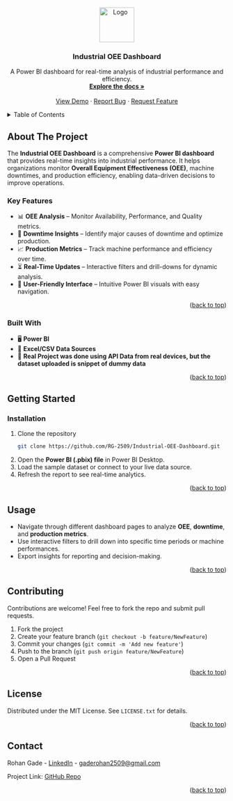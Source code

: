 <a id="readme-top"></a>


<!-- PROJECT LOGO -->
<br />
<div align="center">
  <a href="https://github.com/your_username/Industrial-OEE-Dashboard">
    <img src="https://ibb.co/yFTttkc0" alt="Logo" width="80" height="80">
  </a>

  <h3 align="center">Industrial OEE Dashboard</h3>

  <p align="center">
    A Power BI dashboard for real-time analysis of industrial performance and efficiency.
    <br />
    <a href="https://github.com/RG-2509/Industrial-OEE-Dashboard"><strong>Explore the docs »</strong></a>
    <br />
    <br />
    <a href="#usage">View Demo</a>
    &middot;
    <a href="https://github.com/your_username/Industrial-OEE-Dashboard/issues">Report Bug</a>
    &middot;
    <a href="https://github.com/your_username/Industrial-OEE-Dashboard/issues">Request Feature</a>
  </p>
</div>

<!-- TABLE OF CONTENTS -->
<details>
  <summary>Table of Contents</summary>
  <ol>
    <li>
      <a href="#about-the-project">About The Project</a>
      <ul>
        <li><a href="#built-with">Built With</a></li>
      </ul>
    </li>
    <li>
      <a href="#getting-started">Getting Started</a>
      <ul>
        <li><a href="#installation">Installation</a></li>
      </ul>
    </li>
    <li><a href="#usage">Usage</a></li>
   
    <li><a href="#contributing">Contributing</a></li>
    <li><a href="#license">License</a></li>
    <li><a href="#contact">Contact</a></li>
  </ol>
</details>

<!-- ABOUT THE PROJECT -->
## About The Project

The **Industrial OEE Dashboard** is a comprehensive **Power BI dashboard** that provides real-time insights into industrial performance. It helps organizations monitor **Overall Equipment Effectiveness (OEE)**, machine downtimes, and production efficiency, enabling data-driven decisions to improve operations.

### Key Features
- 📊 **OEE Analysis** – Monitor Availability, Performance, and Quality metrics.
- 🔄 **Downtime Insights** – Identify major causes of downtime and optimize production.
- 📈 **Production Metrics** – Track machine performance and efficiency over time.
- ⏳ **Real-Time Updates** – Interactive filters and drill-downs for dynamic analysis.
- 📌 **User-Friendly Interface** – Intuitive Power BI visuals with easy navigation.

<p align="right">(<a href="#readme-top">back to top</a>)</p>

### Built With
- 🖥 **Power BI**
- 📂 **Excel/CSV Data Sources**
- 🔗 **Real Project was done using API Data from real devices, but the dataset uploaded is snippet of dummy data**

<p align="right">(<a href="#readme-top">back to top</a>)</p>

<!-- GETTING STARTED -->
## Getting Started

### Installation
1. Clone the repository
   ```sh
   git clone https://github.com/RG-2509/Industrial-OEE-Dashboard.git
   ```
2. Open the **Power BI (.pbix) file** in Power BI Desktop.
3. Load the sample dataset or connect to your live data source.
4. Refresh the report to see real-time analytics.

<p align="right">(<a href="#readme-top">back to top</a>)</p>

<!-- USAGE -->
## Usage
- Navigate through different dashboard pages to analyze **OEE**, **downtime**, and **production metrics**.
- Use interactive filters to drill down into specific time periods or machine performances.
- Export insights for reporting and decision-making.

<p align="right">(<a href="#readme-top">back to top</a>)</p>



<!-- CONTRIBUTING -->
## Contributing

Contributions are welcome! Feel free to fork the repo and submit pull requests.

1. Fork the project
2. Create your feature branch (`git checkout -b feature/NewFeature`)
3. Commit your changes (`git commit -m 'Add new feature'`)
4. Push to the branch (`git push origin feature/NewFeature`)
5. Open a Pull Request

<p align="right">(<a href="#readme-top">back to top</a>)</p>

<!-- LICENSE -->
## License
Distributed under the MIT License. See `LICENSE.txt` for details.

<p align="right">(<a href="#readme-top">back to top</a>)</p>

<!-- CONTACT -->
## Contact
Rohan Gade - [LinkedIn](https://www.linkedin.com/in/rohan-gade-299533251/) - gaderohan2509@gmail.com

Project Link: [GitHub Repo](https://github.com/your_username/Industrial-OEE-Dashboard)

<p align="right">(<a href="#readme-top">back to top</a>)</p>

<!-- MARKDOWN LINKS -->
[linkedin-url]: https://www.linkedin.com/in/rohan-gade-299533251/
[product-screenshot]: https://imagekit.io/tools/asset-public-link?detail=%7B%22name%22%3A%22Screenshot%202025-04-02%20154500.png%22%2C%22type%22%3A%22image%2Fpng%22%2C%22signedurl_expire%22%3A%222028-04-01T12%3A17%3A16.711Z%22%2C%22signedUrl%22%3A%22https%3A%2F%2Fmedia-hosting.imagekit.io%2F51cda793d4d34322%2FScreenshot%25202025-04-02%2520154500.png%3FExpires%3D1838204237%26Key-Pair-Id%3DK2ZIVPTIP2VGHC%26Signature%3Dijzpy40-OflY9QTKM5PKH9aW3xWRtWqu0MSyOW4SzNv0AN~hzTMYQRlXOFUcsBeA-TT410m2vP2viamUHYd4MMPlt7KFSlb5d73nZCe8dh5QOBi8ZVLpjGoLkbt0VzXEf2S1Q9nVKptfo2mqcvttgeAfQj7QS-i8TRqbaOZ1YLv5SZJ~YpER~uzX8MLCgkCnjf2qAlieD8I70N7iTM6axM4JBxi4SWOL2ycW6kg96Xhi8Wk8ZQfzTieoUmXojiFedmySG~tWmp~5UaD6dxxgzSuJ25HZypZXUBn5MY4Fi7f4B9gvBOcQm8gDQfjpJ9gcUe~4UZWf8LmW4MSRXe3lfg__%22%7D
